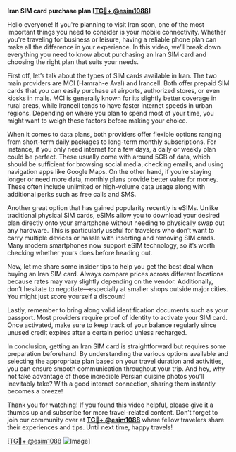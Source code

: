 **Iran SIM card purchase plan [[TG💪+ @esim1088](https://t.me/s/esim1088)]**

Hello everyone! If you're planning to visit Iran soon, one of the most important things you need to consider is your mobile connectivity. Whether you're traveling for business or leisure, having a reliable phone plan can make all the difference in your experience. In this video, we’ll break down everything you need to know about purchasing an Iran SIM card and choosing the right plan that suits your needs.

First off, let’s talk about the types of SIM cards available in Iran. The two main providers are MCI (Hamrah-e Aval) and Irancell. Both offer prepaid SIM cards that you can easily purchase at airports, authorized stores, or even kiosks in malls. MCI is generally known for its slightly better coverage in rural areas, while Irancell tends to have faster internet speeds in urban regions. Depending on where you plan to spend most of your time, you might want to weigh these factors before making your choice.

When it comes to data plans, both providers offer flexible options ranging from short-term daily packages to long-term monthly subscriptions. For instance, if you only need internet for a few days, a daily or weekly plan could be perfect. These usually come with around 5GB of data, which should be sufficient for browsing social media, checking emails, and using navigation apps like Google Maps. On the other hand, if you’re staying longer or need more data, monthly plans provide better value for money. These often include unlimited or high-volume data usage along with additional perks such as free calls and SMS.

Another great option that has gained popularity recently is eSIMs. Unlike traditional physical SIM cards, eSIMs allow you to download your desired plan directly onto your smartphone without needing to physically swap out any hardware. This is particularly useful for travelers who don’t want to carry multiple devices or hassle with inserting and removing SIM cards. Many modern smartphones now support eSIM technology, so it’s worth checking whether yours does before heading out.

Now, let me share some insider tips to help you get the best deal when buying an Iran SIM card. Always compare prices across different locations because rates may vary slightly depending on the vendor. Additionally, don’t hesitate to negotiate—especially at smaller shops outside major cities. You might just score yourself a discount!

Lastly, remember to bring along valid identification documents such as your passport. Most providers require proof of identity to activate your SIM card. Once activated, make sure to keep track of your balance regularly since unused credit expires after a certain period unless recharged.

In conclusion, getting an Iran SIM card is straightforward but requires some preparation beforehand. By understanding the various options available and selecting the appropriate plan based on your travel duration and activities, you can ensure smooth communication throughout your trip. And hey, why not take advantage of those incredible Persian cuisine photos you’ll inevitably take? With a good internet connection, sharing them instantly becomes a breeze!

Thank you for watching! If you found this video helpful, please give it a thumbs up and subscribe for more travel-related content. Don’t forget to join our community over at **[TG💪+ @esim1088](https://t.me/s/esim1088)** where fellow travelers share their experiences and tips. Until next time, happy travels!

[[TG💪+ @esim1088](https://t.me/s/esim1088) ![Image](https://i.postimg.cc/Y0z9fWf4/image.png)]